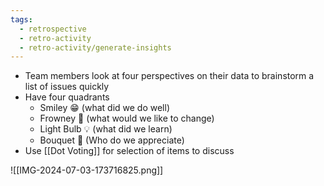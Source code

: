 ```yaml
---
tags:
  - retrospective
  - retro-activity
  - retro-activity/generate-insights
---
```


- Team members look at four perspectives on their data to brainstorm a list of issues quickly
- Have four quadrants
	- Smiley 😁 (what did we do well)
	- Frowney 🙁 (what would we like to change)
	- Light Bulb 💡 (what did we learn)
	- Bouquet 💐 (Who do we appreciate)
- Use [[Dot Voting]] for selection of items to discuss

![[IMG-2024-07-03-173716825.png]]
